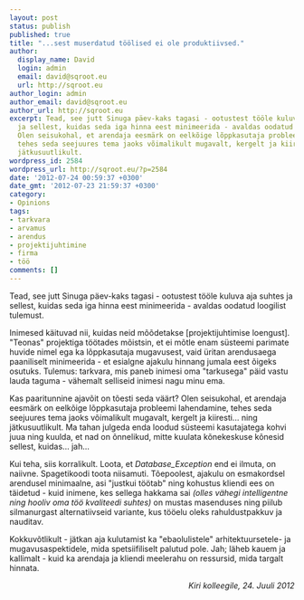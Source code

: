 ```yaml
---
layout: post
status: publish
published: true
title: "...sest muserdatud töölised ei ole produktiivsed."
author:
  display_name: David
  login: admin
  email: david@sqroot.eu
  url: http://sqroot.eu
author_login: admin
author_email: david@sqroot.eu
author_url: http://sqroot.eu
excerpt: Tead, see jutt Sinuga päev-kaks tagasi - ootustest tööle kuluva aja suhtes
  ja sellest, kuidas seda iga hinna eest minimeerida - avaldas oodatud loogilist tulemust.
  Olen seisukohal, et arendaja eesmärk on eelkõige lõppkasutaja probleemi lahendamine,
  tehes seda seejuures tema jaoks võimalikult mugavalt, kergelt ja kiiresti... ning
  jätkusuutlikult.
wordpress_id: 2584
wordpress_url: http://sqroot.eu/?p=2584
date: '2012-07-24 00:59:37 +0300'
date_gmt: '2012-07-23 21:59:37 +0300'
category:
- Opinions
tags:
- tarkvara
- arvamus
- arendus
- projektijuhtimine
- firma
- töö
comments: []
---
```


<!--StartFragment-->Tead, see jutt Sinuga päev-kaks tagasi - ootustest tööle kuluva aja suhtes ja sellest, kuidas seda iga hinna eest minimeerida - avaldas oodatud loogilist tulemust.


Inimesed käituvad nii, kuidas neid mõõdetakse [projektijuhtimise loengust]. "Teonas" projektiga töötades mõistsin, et ei mõtle enam süsteemi parimate huvide nimel ega ka lõppkasutaja mugavusest, vaid üritan arendusaega paaniliselt minimeerida - et esialgne ajakulu hinnang jumala eest õigeks osutuks. Tulemus: tarkvara, mis paneb inimesi oma "tarkusega" päid vastu lauda taguma - vähemalt selliseid inimesi nagu minu ema.


Kas paaritunnine ajavõit on tõesti seda väärt? Olen seisukohal, et arendaja eesmärk on eelkõige lõppkasutaja probleemi lahendamine, tehes seda seejuures tema jaoks võimalikult mugavalt, kergelt ja kiiresti... ning jätkusuutlikult. Ma tahan julgeda enda loodud süsteemi kasutajatega kohvi juua ning kuulda, et nad on õnnelikud, mitte kuulata kõnekeskuse kõnesid sellest, kuidas... jah...


Kui teha, siis korralikult. Loota, et <em>Database_Exception</em> end ei ilmuta, on naiivne. Spagetikoodi toota niisamuti. Tõepoolest, ajakulu on esmakordsel arendusel minimaalne, asi "justkui töötab" ning kohustus kliendi ees on täidetud - kuid inimene, kes sellega hakkama sai <em>(olles vähegi intelligentne ning hooliv oma töö kvaliteedi suhtes)</em> on mustas masenduses ning piilub silmanurgast alternatiivseid variante, kus tööelu oleks rahuldustpakkuv ja nauditav.


Kokkuvõtlikult - jätkan aja kulutamist ka "ebaolulistele" arhitektuursetele- ja mugavusaspektidele, mida spetsiifiliselt palutud pole. Jah; läheb kauem ja kallimalt - kuid ka arendaja ja kliendi meelerahu on ressursid, mida targalt hinnata.

<p style="text-align: right;"><em>Kiri kolleegile, 24. Juuli 2012</em>


<!--EndFragment-->

